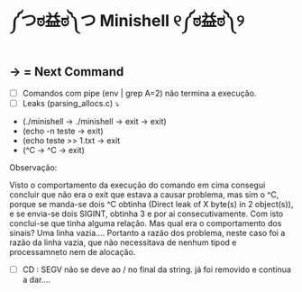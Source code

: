 # ༼つಠ益ಠ༽つ   **Minishell** 	୧༼ಠ益ಠ༽୨

## -> = Next Command

- [ ] Comandos com pipe (env | grep A=2) não termina a execução.
- [ ] Leaks (parsing_allocs.c) ⤵
- (./minishell -> ./minishell -> exit -> exit)
- (echo -n teste -> exit)
- (echo teste >> 1.txt -> exit
- (^C ->  ^C   ->   exit)

Observação:

Visto o comportamento da execução do comando em cima consegui concluir que não era o exit que estava a causar problema, mas sim o ^C, porque se manda-se dois ^C obtinha (Direct leak of X byte(s) in 2 object(s)), e se envia-se dois SIGINT, obtinha 3 e por ai consecutivamente.
Com isto conclui-se que tinha alguma relação. Mas qual era o comportamento dos sinais?
Uma linha vazia....
Portanto a razão dos problema, neste caso foi a razão da linha vazia, que não necessitava de nenhum tipod e processamneto nem de alocação.
- [ ] CD :  SEGV não se deve ao / no final da string. já foi removido e continua a dar....                        
